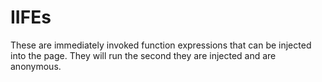# IIFEs

These are immediately invoked function expressions that can be injected into the page. They will run the second they are injected and are anonymous.